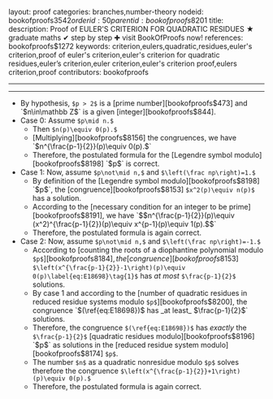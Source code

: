layout: proof
categories: branches,number-theory
nodeid: bookofproofs$3542
orderid: 50
parentid: bookofproofs$8201
title: 
description:  Proof of EULER'S CRITERION FOR QUADRATIC RESIDUES &#9733; graduate maths &#10004; step by step &#10010; visit BookOfProofs now!
references: bookofproofs$1272
keywords: criterion,eulers,quadratic,residues,euler's criterion,proof of euler's criterion,euler's criterion for quadratic residues,euler’s criterion,euler criterion,euler's criterion proof,eulers criterion,proof
contributors: bookofproofs

---


---

* By hypothesis, `$p > 2$` is a [prime number][bookofproofs$473] and `$n\in\mathbb Z$` is a given [integer][bookofproofs$844].
* Case 0: Assume `$p\mid n.$` 
   * Then `$n(p)\equiv 0(p).$` 
   * [Multiplying][bookofproofs$8156] the congruences, we have `$n^{\frac{p-1}{2}}(p)\equiv 0(p).$` 
   * Therefore, the postulated formula for the [Legendre symbol modulo][bookofproofs$8198] `$p$` is correct.
* Case 1: Now, assume `$p\not\mid n,$` and `$\left(\frac np\right)=1.$`
   * By definition of the [Legendre symbol modulo][bookofproofs$8198] `$p$`, the [congruence][bookofproofs$8153] `$x^2(p)\equiv n(p)$` has a solution.
   * According to the [necessary condition for an integer to be prime][bookofproofs$8191], we have `$$n^{\frac{p-1}{2}}(p)\equiv (x^2)^{\frac{p-1}{2}}(p)\equiv x^{p-1}(p)\equiv 1(p).$$`
   * Therefore, the postulated formula is again correct.
* Case 2: Now, assume `$p\not\mid n,$` and `$\left(\frac np\right)=-1.$`
   * According to [counting the roots of a diophantine polynomial modulo `$p$`][bookofproofs$8184], the [congruence][bookofproofs$8153] `$\left(x^{\frac{p-1}{2}}-1\right)(p)\equiv 0(p)\label{eq:E18698}\tag{1}$` has _at most_ `$\frac{p-1}{2}$` solutions.
   * By case 1 and according to the [number of quadratic residues in reduced residue systems modulo `$p$`][bookofproofs$8200], the congruence `$(\ref{eq:E18698})$` has _at least_ `$\frac{p-1}{2}$` solutions.
   * Therefore, the congruence `$(\ref{eq:E18698})$` has _exactly_ the `$\frac{p-1}{2}$` [quadratic residues modulo][bookofproofs$8196] `$p$` as solutions in the [reduced residue system modulo][bookofproofs$8174] `$p$`.
   * The number `$n$` as a quadratic nonresidue modulo `$p$` solves therefore the congruence `$\left(x^{\frac{p-1}{2}}+1\right)(p)\equiv 0(p).$`
   * Therefore, the postulated formula is again correct.
